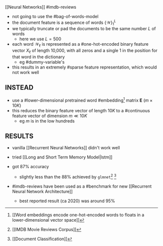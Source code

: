 [[Neural Networks]] #imdb-reviews

- not going to use the #bag-of-words-model 
- the document feature is a sequence of words $\{ \mathcal{W}\}_1^L$
- we typically truncate or pad the documents to be the same number $L$ of words
	- here we use $L=500$
- each word $\mathcal{W}_{\ell}$ is represented as a #one-hot-encoded binary feature vector $X_{\ell}$ of length 10,000, with all zeros and a single 1 in the position for that word in the dictionary
	- eg #dummy-variable's 
- this results in an extremely #sparse feature representation, which would not work well

## INSTEAD
- use a #lower-dimensional pretrained word #embedding[^1] matrix $\mathbf{E}$ ($m\times 10K$)
- this reduces the binary feature vector of length $10K$ to a #continuous feature vector of dimension $m \ll 10K$ 
	- eg $m$ is in the low hundreds

## RESULTS
- vanilla [[Recurrent Neural Networks]] didn't work well
- tried [[Long and Short Term Memory Model|lstm]] 
- got 87% accuracy
	- slightly less than the 88% achieved by `glmnet`[^2] [^3]

- #imdb-reviews have been used as a #benchmark for new [[Recurrent Neural Network Architecture]] 
	- best reported result (ca 2020) was around 95%



[^1]: [[Word embeddings encode one-hot-encoded words to floats in a lower-dimensional vector space]]
[^2]: [[IMDB Movie Reviews Corpus]]
[^3]: [[Document Classification]]